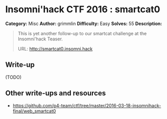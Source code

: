 # Insomni'hack CTF 2016 : smartcat0

**Category:** Misc
**Author:** grimmlin
**Difficulty:** Easy
**Solves:** 55
**Description:**

> This is yet another follow-up to our smartcat challenge at the Insomni'hack Teaser.
>
> URL: http://smartcat0.insomni.hack

## Write-up

(TODO)

## Other write-ups and resources

* <https://github.com/p4-team/ctf/tree/master/2016-03-18-insomnihack-final/web_smartcat0>
